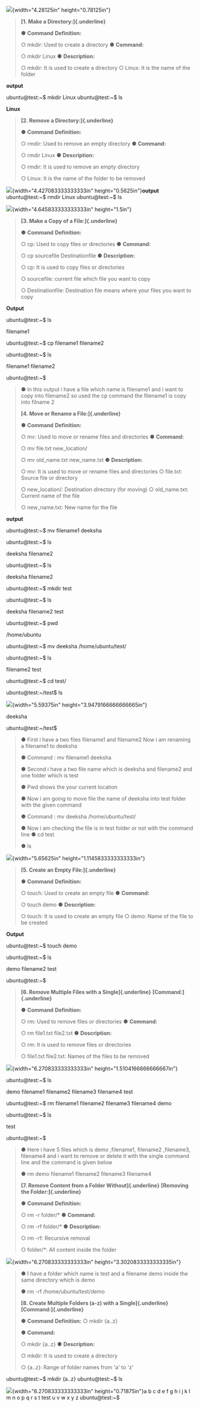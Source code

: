 ![](./z3vb4lwt.png){width="4.28125in" height="0.78125in"}

> **[1. Make a Directory:]{.underline}**
>
> **●** **Command** **Definition:**
>
> ○ mkdir: Used to create a directory ● **Command:**
>
> ○ mkdir Linux ● **Description:**
>
> ○ mkdir: It is used to create a directory ○ Linux: It is the name of
> the folder

**output**

ubuntu@test:\~\$ mkdir Linux ubuntu@test:\~\$ ls

**Linux**

> **[2. Remove a Directory:]{.underline}**
>
> ● **Command** **Definition:**
>
> ○ rmdir: Used to remove an empty directory ● **Command:**
>
> ○ rmdir Linux ● **Description:**
>
> ○ rmdir: It is used to remove an empty directory
>
> ○ Linux: It is the name of the folder to be removed

![](./u5vnms3o.png){width="4.427083333333333in"
height="0.5625in"}**output** ubuntu@test:\~\$ rmdir Linux
ubuntu@test:\~\$ ls

![](./td5ypxjf.png){width="4.645833333333333in" height="1.5in"}

> **[3. Make a Copy of a File:]{.underline}**
>
> ● **Command** **Definition:**
>
> ○ cp: Used to copy files or directories ● **Command:**
>
> ○ cp sourcefile Destinationfile ● **Description:**
>
> ○ cp: It is used to copy files or directories
>
> ○ sourcefile: current file which file you want to copy
>
> ○ Destinationfile: Destination file means where your files you want to
> copy

**Output**

ubuntu@test:\~\$ ls

filename1

ubuntu@test:\~\$ cp filename1 filename2

ubuntu@test:\~\$ ls

filename1 filename2

ubuntu@test:\~\$

> ● In this output i have a file which name is filename1 and i want to
> copy into filename2 so used the cp command the filename1 is copy into
> filname 2
>
> **[4. Move or Rename a File:]{.underline}**
>
> ● **Command** **Definition:**
>
> ○ mv: Used to move or rename files and directories ● **Command:**
>
> ○ mv file.txt new_location/
>
> ○ mv old_name.txt new_name.txt ● **Description:**
>
> ○ mv: It is used to move or rename files and directories ○ file.txt:
> Source file or directory
>
> ○ new_location/: Destination directory (for moving) ○ old_name.txt:
> Current name of the file
>
> ○ new_name.txt: New name for the file

**output**

ubuntu@test:\~\$ mv filename1 deeksha

ubuntu@test:\~\$ ls

deeksha filename2

ubuntu@test:\~\$ ls

deeksha filename2

ubuntu@test:\~\$ mkdir test

ubuntu@test:\~\$ ls

deeksha filename2 test

ubuntu@test:\~\$ pwd

/home/ubuntu

ubuntu@test:\~\$ mv deeksha /home/ubuntu/test/

ubuntu@test:\~\$ ls

filename2 test

ubuntu@test:\~\$ cd test/

ubuntu@test:\~/test\$ ls

![](./pzetpjpm.png){width="5.59375in"
height="3.9479166666666665in"}

deeksha

ubuntu@test:\~/test\$

> ● First i have a two files filename1 and filename2 Now i am renaming a
> filename1 to deeksha
>
> ● Command : mv filename1 deeksha
>
> ● Second i have a two file name which is deeksha and filename2 and one
> folder which is test
>
> ● Pwd shows the your current location
>
> ● Now i am going to move file the name of deeksha into test folder
> with the given command
>
> ● Command : mv deeksha /home/ubuntu/test/
>
> ● Now i am checking the file is in test folder or not with the command
> line ● cd test
>
> ● ls

![](./fvkhv5xv.png){width="5.65625in"
height="1.1145833333333333in"}

> **[5. Create an Empty File:]{.underline}**
>
> ● **Command** **Definition:**
>
> ○ touch: Used to create an empty file ● **Command:**
>
> ○ touch demo ● **Description:**
>
> ○ touch: It is used to create an empty file ○ demo: Name of the file
> to be created

**Output**

ubuntu@test:\~\$ touch demo

ubuntu@test:\~\$ ls

demo filename2 test

ubuntu@test:\~\$

> **[6. Remove Multiple Files with a Single]{.underline}**
> **[Command:]{.underline}**
>
> ● **Command** **Definition:**
>
> ○ rm: Used to remove files or directories ● **Command:**
>
> ○ rm file1.txt file2.txt ● **Description:**
>
> ○ rm: It is used to remove files or directories
>
> ○ file1.txt file2.txt: Names of the files to be removed

![](./ynud1izg.png){width="6.270833333333333in"
height="1.5104166666666667in"}

ubuntu@test:\~\$ ls

demo filename1 filename2 filename3 filename4 test

ubuntu@test:\~\$ rm filename1 filename2 filename3 filename4 demo

ubuntu@test:\~\$ ls

test

ubuntu@test:\~\$

> ● Here i have 5 files which is demo ,filename1, filename2 ,filename3,
> filename4 and i want to remove or delete it with the single command
> line and the command is given below
>
> ● rm demo filename1 filename2 filename3 filename4
>
> **[7. Remove Content from a Folder Without]{.underline}** **[Removing
> the Folder:]{.underline}**
>
> ● **Command** **Definition:**
>
> ○ rm -r folder/\* ● **Command:**
>
> ○ rm -rf folder/\* ● **Description:**
>
> ○ rm -rf: Recursive removal
>
> ○ folder/\*: All content inside the folder

![](./drvi3cju.png){width="6.270833333333333in"
height="3.3020833333333335in"}

> ● I have a folder which name is test and a filename demo inside the
> same directory which is demo
>
> ● rm -rf /home/ubuntu/test/demo
>
> **[8. Create Multiple Folders (a-z) with a Single]{.underline}**
> **[Command:]{.underline}**
>
> ● **Command** **Definition:** ○ mkdir {a..z}
>
> ● **Command:**
>
> ○ mkdir {a..z} ● **Description:**
>
> ○ mkdir: It is used to create a directory
>
> ○ {a..z}: Range of folder names from \'a\' to \'z\'

ubuntu@test:\~\$ mkdir {a..z} ubuntu@test:\~\$ ls

![](./g5jxh33y.png){width="6.270833333333333in"
height="0.71875in"}a b c d e f g h i j k l m n o p q r s t test u v w x
y z ubuntu@test:\~\$
